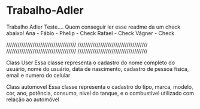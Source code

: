 # Trabalho-Adler
Trabalho Adler 
Teste....
Quem conseguir ler esse readme da um check abaixo!
Ana - 
Fábio - 
Phelip - Check
Rafael - Check
Vágner - Check



/////////////////////////////////////
/////////////////////////////////////
/////////////////////////////////////
/////////////////////////////////////

Class User
Essa classe representa o cadastro do nome completo do usuário, nome do usuário, data de nascimento, cadastro de pessoa fisica, email e numero do celular

Class automovel
Essa classe representa o cadastro do tipo, marca, modelo, cor, ano, potência, consumo, nivel do tanque, e o combustível utilizado com relação ao automóvel


